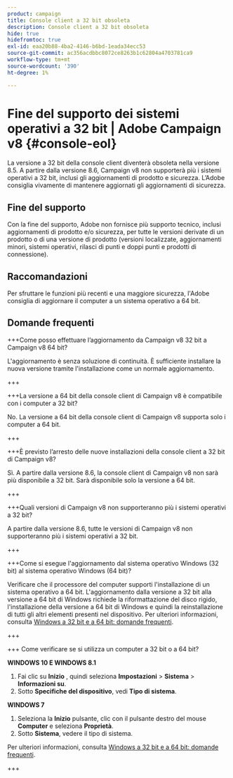 ```yaml
---
product: campaign
title: Console client a 32 bit obsoleta
description: Console client a 32 bit obsoleta
hide: true
hidefromtoc: true
exl-id: eaa20b88-4ba2-4146-b6bd-1eada34ecc53
source-git-commit: ac356acdbbc8072ce8263b1c62804a4703781ca9
workflow-type: tm+mt
source-wordcount: '390'
ht-degree: 1%

---
```


# Fine del supporto dei sistemi operativi a 32 bit | Adobe Campaign v8 {#console-eol}

La versione a 32 bit della console client diventerà obsoleta nella versione 8.5. A partire dalla versione 8.6, Campaign v8 non supporterà più i sistemi operativi a 32 bit, inclusi gli aggiornamenti di prodotto e sicurezza. L’Adobe consiglia vivamente di mantenere aggiornati gli aggiornamenti di sicurezza.

## Fine del supporto

Con la fine del supporto, Adobe non fornisce più supporto tecnico, inclusi aggiornamenti di prodotto e/o sicurezza, per tutte le versioni derivate di un prodotto o di una versione di prodotto (versioni localizzate, aggiornamenti minori, sistemi operativi, rilasci di punti e doppi punti e prodotti di connessione).

## Raccomandazioni

Per sfruttare le funzioni più recenti e una maggiore sicurezza, l&#39;Adobe consiglia di aggiornare il computer a un sistema operativo a 64 bit.

## Domande frequenti

+++Come posso effettuare l’aggiornamento da Campaign v8 32 bit a Campaign v8 64 bit?

L&#39;aggiornamento è senza soluzione di continuità. È sufficiente installare la nuova versione tramite l&#39;installazione come un normale aggiornamento.

+++

+++La versione a 64 bit della console client di Campaign v8 è compatibile con i computer a 32 bit?

No. La versione a 64 bit della console client di Campaign v8 supporta solo i computer a 64 bit.

+++

+++È previsto l’arresto delle nuove installazioni della console client a 32 bit di Campaign v8?

Sì. A partire dalla versione 8.6, la console client di Campaign v8 non sarà più disponibile a 32 bit. Sarà disponibile solo la versione a 64 bit.

+++

+++Quali versioni di Campaign v8 non supporteranno più i sistemi operativi a 32 bit?

A partire dalla versione 8.6, tutte le versioni di Campaign v8 non supporteranno più i sistemi operativi a 32 bit.

+++

+++Come si esegue l&#39;aggiornamento dal sistema operativo Windows (32 bit) al sistema operativo Windows (64 bit)?

Verificare che il processore del computer supporti l&#39;installazione di un sistema operativo a 64 bit. L&#39;aggiornamento dalla versione a 32 bit alla versione a 64 bit di Windows richiede la riformattazione del disco rigido, l&#39;installazione della versione a 64 bit di Windows e quindi la reinstallazione di tutti gli altri elementi presenti nel dispositivo. Per ulteriori informazioni, consulta [Windows a 32 bit e a 64 bit: domande frequenti](https://support.microsoft.com/en-us/windows/32-bit-and-64-bit-windows-frequently-asked-questions-c6ca9541-8dce-4d48-0415-94a3faa2e13d).

+++

+++ Come verificare se si utilizza un computer a 32 bit o a 64 bit?

**WINDOWS 10 E WINDOWS 8.1**

1. Fai clic su **Inizio** , quindi seleziona **Impostazioni** > **Sistema** > **Informazioni su**.
1. Sotto **Specifiche del dispositivo**, vedi **Tipo di sistema**.

**WINDOWS 7**
1. Seleziona la **Inizio** pulsante, clic con il pulsante destro del mouse **Computer** e seleziona **Proprietà**.
1. Sotto **Sistema**, vedere il tipo di sistema.

Per ulteriori informazioni, consulta [Windows a 32 bit e a 64 bit: domande frequenti](https://support.microsoft.com/en-us/windows/32-bit-and-64-bit-windows-frequently-asked-questions-c6ca9541-8dce-4d48-0415-94a3faa2e13d).

+++
